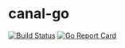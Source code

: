 
# canal-go

[![Build Status](https://travis-ci.org/withlin/canal-go.svg?branch=master)](https://travis-ci.org/withlin/canal-go)
[![Go Report Card](https://goreportcard.com/badge/github.com/withlin/canal-go)](https://goreportcard.com/badge/github.com/withlin/canal-go)
